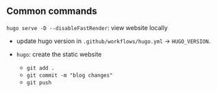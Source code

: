 ## Common commands

`hugo serve -D --disableFastRender`: view website locally

- update hugo version in `.github/workflows/hugo.yml` -> `HUGO_VERSION`.

- `hugo`: create the static website
	- `git add .`
	- `git commit -m "blog changes"`
	- `git push`

